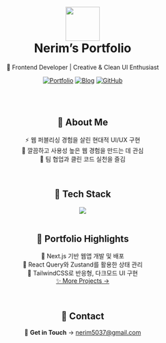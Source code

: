 <div align="center">

# <br /><div><img width="80" height="80" src="https://github.com/user-attachments/assets/5d84cd56-243d-44cd-af17-a27d63a21a57" /></div>Nerim’s Portfolio  
🌙 Frontend Developer | Creative & Clean UI Enthusiast

<!-- 가로 배치 버튼 -->
[![Portfolio](https://img.shields.io/badge/Portfolio-Visit-7c3aed?style=for-the-badge&logo=vercel&logoColor=white)](https://nerimfolio.vercel.app/)
[![Blog](https://img.shields.io/badge/Velog-Blog-14b8a6?style=for-the-badge&logo=velog&logoColor=white)](https://velog.io/@nerimy/posts)
[![GitHub](https://img.shields.io/badge/GitHub-Profile-334155?style=for-the-badge&logo=github&logoColor=white)](https://github.com/y5037)

</div>
<br />
<br />

<div align="center">

## 🖤 About Me

⚡ 웹 퍼블리싱 경험을 살린 현대적 UI/UX 구현 <br/>
🎨 깔끔하고 사용성 높은 웹 경험을 만드는 데 관심 <br/>
🤝 팀 협업과 클린 코드 실천을 즐김 <br/>

</div>
<br />

<div align="center">

## 🚀 Tech Stack

<img src="https://skillicons.dev/icons?i=ts,react,next,tailwind,github,vercel" />

</div>
<br />

<div align="center">

## 🌈 Portfolio Highlights

🔸 Next.js 기반 웹앱 개발 및 배포 <br/>
🔸 React Query와 Zustand를 활용한 상태 관리 <br/>
🔸 TailwindCSS로 반응형, 다크모드 UI 구현 <br/>
[✨ More Projects →](https://nerimfolio.vercel.app/)

</div>
<br />

<div align="center">

## 💌 Contact

📧 **Get in Touch** → nerim5037@gmail.com

</div>
<br />
